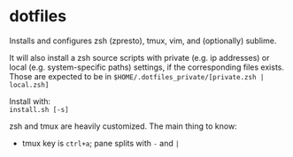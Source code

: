 # dotfiles

Installs and configures zsh (zpresto), tmux, vim, and (optionally) sublime.  

It will also install a zsh source scripts with private (e.g. ip addresses) or local (e.g. system-specific paths) settings, if the corresponding files exists.
Those are expected to be in `$HOME/.dotfiles_private/[private.zsh | local.zsh]`

Install with:  
`install.sh [-s]`

zsh and tmux are heavily customized. The main thing to know:  
* tmux key is `ctrl+a`; pane splits with `-` and `|`
